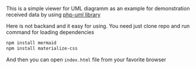 This is a simple viewer for UML diagramm as an example for demonstration received data by using [php-uml library](https://github.com/GitHubHubus/uml-php)

Here is not backand and it easy for using.
You need just clone repo and run command for loading dependencies

```sh
npm install mermaid
npm install materialize-css
```

And then you can open `index.html` file from your favorite browser


